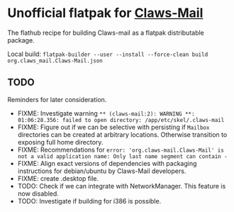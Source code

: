 # Unofficial flatpak for [Claws-Mail](https://claws-mail.org)

The flathub recipe for building Claws-mail as a flatpak distributable package.

Local build: `flatpak-builder --user --install --force-clean build org.claws_mail.Claws-Mail.json`

## TODO

Reminders for later consideration.

- FIXME: Investigate warning `** (claws-mail:2): WARNING **: 01:06:28.356: failed to open directory: /app/etc/skel/.claws-mail`
- FIXME: Figure out if we can be selective with persisting if `Mailbox` directories can be created at arbitrary locations. Otherwise transition to exposing full home directory.
- FIXME: Recommendations for `error: 'org.claws-mail.Claws-Mail' is not a valid application name: Only last name segment can contain -`
- FIXME: Align exact versions of dependencies with packaging instructions for debian/ubuntu by Claws-Mail developers.
- FIXME: create .desktop file.
- TODO: Check if we can integrate with NetworkManager. This feature is now disabled.
- TODO: Investigate if building for i386 is possible.
